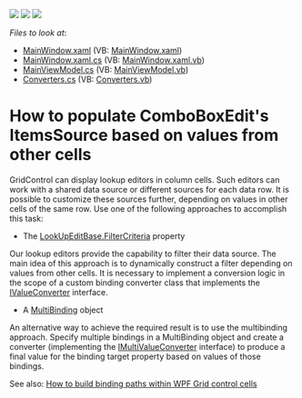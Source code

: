 <!-- default badges list -->
![](https://img.shields.io/endpoint?url=https://codecentral.devexpress.com/api/v1/VersionRange/128653421/21.1.5%2B)
[![](https://img.shields.io/badge/Open_in_DevExpress_Support_Center-FF7200?style=flat-square&logo=DevExpress&logoColor=white)](https://supportcenter.devexpress.com/ticket/details/E2163)
[![](https://img.shields.io/badge/📖_How_to_use_DevExpress_Examples-e9f6fc?style=flat-square)](https://docs.devexpress.com/GeneralInformation/403183)
<!-- default badges end -->
<!-- default file list -->
*Files to look at*:

* [MainWindow.xaml](./CS/MainWindow.xaml) (VB: [MainWindow.xaml](./VB/MainWindow.xaml))
* [MainWindow.xaml.cs](./CS/MainWindow.xaml.cs) (VB: [MainWindow.xaml.vb](./VB/MainWindow.xaml.vb))
* [MainViewModel.cs](./CS/MainViewModel.cs) (VB: [MainViewModel.vb](./VB/MainViewModel.vb))
* [Converters.cs](./CS/Converters.cs) (VB: [Converters.vb](./VB/Converters.vb))
<!-- default file list end -->
# How to populate ComboBoxEdit's ItemsSource based on values from other cells


GridControl can display lookup editors in column cells. Such editors can work with a shared data source or different sources for each data row. It is possible to customize these sources further, depending on values in other cells of the same row. Use one of the following approaches to accomplish this task:

* The [LookUpEditBase.FilterCriteria](https://docs.devexpress.com/WPF/DevExpress.Xpf.Editors.LookUpEditBase.FilterCriteria) property

Our lookup editors provide the capability to filter their data source. The main idea of this approach is to dynamically construct a filter depending on values from other cells. It is necessary to implement a conversion logic in the scope of a custom binding converter class that implements the [IValueConverter](https://docs.microsoft.com/en-us/dotnet/api/system.windows.data.ivalueconverter?view=netcore-3.1) interface.

* A [MultiBinding](https://docs.microsoft.com/en-us/dotnet/api/system.windows.data.multibinding?view=netcore-3.1) object

An alternative way to achieve the required result is to use the multibinding approach. Specify multiple bindings in a MultiBinding object and create a converter (implementing the [IMultiValueConverter](https://docs.microsoft.com/en-us/dotnet/api/system.windows.data.imultivalueconverter?view=netcore-3.1) interface) to produce a final value for the binding target property based on values of those bindings.

See also:
[How to build binding paths within WPF Grid control cells](https://github.com/DevExpress-Examples/how-to-build-binding-paths-in-gridcontrol-cells)
